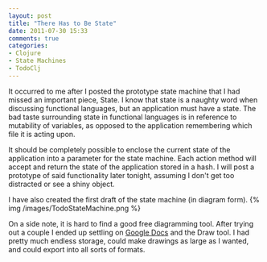 ```yaml
---
layout: post
title: "There Has to Be State"
date: 2011-07-30 15:33
comments: true
categories: 
- Clojure
- State Machines
- TodoClj
---
```

It occurred to me after I posted the prototype state machine that I had missed an important piece, State. I know that state is a naughty word when discussing functional languages, but an application must have a state. The bad taste surrounding state in functional languages is in reference to mutability of variables, as opposed to the application remembering which file it is acting upon.

It should be completely possible to enclose the current state of the application into a parameter for the state machine. Each action method will accept and return the state of the application stored in a hash. I will post a prototype of said functionality later tonight, assuming I don't get too distracted or see a shiny object.

I have also created the first draft of the state machine (in diagram form).
{% img /images/TodoStateMachine.png %}

On a side note, it is hard to find a good free diagramming tool. After trying out a couple I ended up settling on [Google Docs](http://docs.google.com) and the Draw tool. I had pretty much endless storage, could make drawings as large as I wanted, and could export into all sorts of formats.